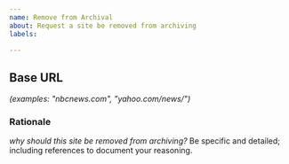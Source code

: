 ```yaml
---
name: Remove from Archival
about: Request a site be removed from archiving
labels: 

---
```


## Base URL
*(examples: "nbcnews.com", "yahoo.com/news/")*

### Rationale
*why should this site be removed from archiving?*
Be specific and detailed; including references to document your reasoning.
